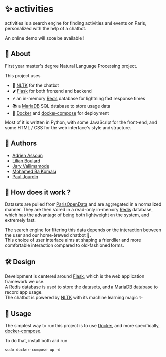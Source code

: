 # ✨ activities

activities is a search engine for finding activities and events on Paris,
personalized with the help of a chatbot.  

An online demo will soon be available !

## 🔎 About

First year master's degree Natural Language Processing project.

This project uses
- 🤖 [NLTK](https://www.nltk.org/) for the chatbot
- 🌶 [Flask](https://flask.palletsprojects.com/en/2.1.x/) for both frontend and backend
- ⚡ an in-memory [Redis](https://redis.io/) database for lightning fast response times
- 📚 a [MariaDB](https://mariadb.org/) SQL database to store usage data
- 🐳 [Docker](https://www.docker.com/) and [docker-compose](https://docs.docker.com/compose/) for deployment

Most of it is written in Python, with some JavaScript for the front-end, 
and some HTML / CSS for the web interface's style and structure.

## 🙌 Authors

- [Adrien Assoun](https://github.com/Arod-11)
- [Lilian Boulard](https://github.com/LilianBoulard)
- [Jary Vallimamode](https://github.com/JaryV)
- [Mohamed Ba Komara](https://github.com/komswaga)
- [Paul Jourdin](https://github.com/Paul-JD)

## 🤔 How does it work ?

Datasets are pulled from [ParisOpenData](https://opendata.paris.fr/pages/home/)
and are aggregated in a normalized manner. They are then stored in a read-only
in-memory [Redis](https://redis.io/) database, which has the advantage of 
being both lightweight on the system, and extremely fast.

The search engine for filtering this data depends on the interaction between
the user and our home-brewed chatbot 🤖.  
This choice of user interface aims at shaping a friendlier and 
more comfortable interaction compared to old-fashioned forms.

## 🛠 Design

Development is centered around [Flask](https://flask.palletsprojects.com/en/2.1.x/), 
which is the web application framework we use.  
A [Redis](https://redis.io/) database is used to store the datasets, 
and a [MariaDB](https://mariadb.org/) database to record app usage.  
The chatbot is powered by [NLTK](https://www.nltk.org/) with its machine learning magic ✨

## 🔌 Usage

The simplest way to run this project is to use [Docker](https://www.docker.com/),
and more specifically, [docker-compose](https://docs.docker.com/compose/).

To do that, install both and run

```commandline
sudo docker-compose up -d
```
